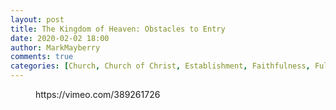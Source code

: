 ```yaml
---
layout: post
title: The Kingdom of Heaven: Obstacles to Entry
date: 2020-02-02 18:00
author: MarkMayberry
comments: true
categories: [Church, Church of Christ, Establishment, Faithfulness, Fulfillment of Prophecy, Heaven, Kingdom of Christ, Kingdom of God, Kingdom of Heaven, Sermon]
---
```

<!-- wp:core-embed/vimeo {"url":"https://vimeo.com/389261726","type":"video","providerNameSlug":"vimeo","className":"wp-embed-aspect-4-3 wp-has-aspect-ratio"} -->
<figure class="wp-block-embed-vimeo wp-block-embed is-type-video is-provider-vimeo wp-embed-aspect-4-3 wp-has-aspect-ratio"><div class="wp-block-embed__wrapper">
https://vimeo.com/389261726
</div></figure>
<!-- /wp:core-embed/vimeo -->
